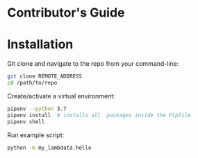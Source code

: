 # Contributor's Guide

# Installation

Git clone and navigate to the repo from your command-line:

```sh
git clone REMOTE_ADDRESS
cd /path/to/repo
```

Create/activate a virtual environment:

```sh
pipenv --python 3.7
pipenv install  # installs all  packages inside the Pipfile
pipenv shell
```

Run example script:

```sh
python -m my_lambdata.hello
```
